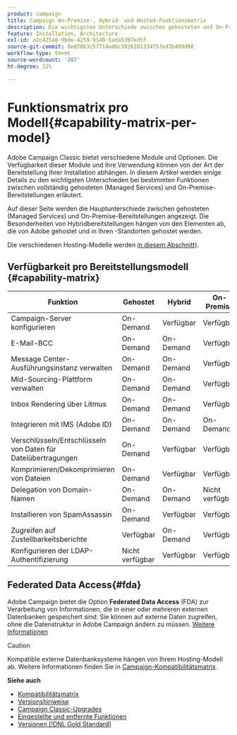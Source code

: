 ```yaml
---
product: campaign
title: Campaign On-Premise-, Hybrid- und Hosted-Funktionsmatrix
description: Die wichtigsten Unterschiede zwischen gehosteten und On-Premise-Bereitstellungen
feature: Installation, Architecture
exl-id: a2c425a8-9bde-4259-9140-5ada5397ed5f
source-git-commit: 0ed70b3c57714ad6c3926181334f57ed3b409d98
workflow-type: tm+mt
source-wordcount: '287'
ht-degree: 32%

---
```


# Funktionsmatrix pro Modell{#capability-matrix-per-model}



Adobe Campaign Classic bietet verschiedene Module und Optionen. Die Verfügbarkeit dieser Module und ihre Verwendung können von der Art der Bereitstellung Ihrer Installation abhängen. In diesem Artikel werden einige Details zu den wichtigsten Unterschieden bei bestimmten Funktionen zwischen vollständig gehosteten (Managed Services) und On-Premise-Bereitstellungen erläutert.

Auf dieser Seite werden die Hauptunterschiede zwischen gehosteten (Managed Services) und On-Premise-Bereitstellungen angezeigt. Die Besonderheiten von Hybridbereitstellungen hängen von den Elementen ab, die von Adobe gehostet und in Ihren -Standorten gehostet werden.

Die verschiedenen Hosting-Modelle werden [in diesem Abschnitt) &#x200B;](../../installation/using/hosting-models.md).

## Verfügbarkeit pro Bereitstellungsmodell {#capability-matrix}

| Funktion | Gehostet | Hybrid | On-Premise | Details |
|-----------------------------------------------|------------------|-----------|---------------|-----------------------------------------------------------------------------------------------------------------------------------------------------------------------------------------------------------------------|
| Campaign-Server konfigurieren | On-Demand | Verfügbar | Verfügbar | [Weitere Informationen](../../installation/using/the-server-configuration-file.md) |
| E-Mail-BCC | On-Demand | On-Demand | Verfügbar | [Weitere Informationen](../../installation/using/email-archiving.md) |
| Message Center-Ausführungsinstanz verwalten | On-Demand | On-Demand | Verfügbar | [Weitere Informationen](../../message-center/using/about-transactional-messaging.md) |
| Mid-Sourcing-Plattform verwalten | On-Demand | On-Demand | Verfügbar | [Weitere Informationen](../../installation/using/mid-sourcing-server.md) |
| Inbox Rendering über Litmus | On-Demand | On-Demand | Verfügbar | [Weitere Informationen](../../delivery/using/inbox-rendering.md) |
| Integrieren mit IMS (Adobe ID) | On-Demand | On-Demand | On-Demand | [Weitere Informationen](../../integrations/using/about-adobe-id.md) |
| Verschlüsseln/Entschlüsseln von Daten für Dateiübertragungen | On-Demand | Verfügbar | Verfügbar | [Weitere Informationen](../../platform/using/unzip-decrypt.md) |
| Komprimieren/Dekomprimieren von Dateien | On-Demand | Verfügbar | Verfügbar | [Weitere Informationen](../../platform/using/unzip-decrypt.md) |
| Delegation von Domain-Namen | On-Demand | On-Demand | Nicht verfügbar | [Weitere Informationen](https://experienceleague.adobe.com/docs/control-panel/using/subdomains-and-certificates/setting-up-new-subdomain.html?lang=de) |
| Installieren von SpamAssassin | On-Demand | Verfügbar | Verfügbar | [Weitere Informationen](../../delivery/using/spamassassin.md) |
| Zugreifen auf Zustellbarkeitsberichte | Verfügbar | On-Demand | Verfügbar | [Weitere Informationen](../../delivery/using/monitoring-deliverability.md) |
| Konfigurieren der LDAP-Authentifizierung | Nicht verfügbar | Verfügbar | Verfügbar | [Weitere Informationen](../../installation/using/connecting-through-ldap.md) |


## Federated Data Access{#fda}

Adobe Campaign bietet die Option **Federated Data Access** (FDA) zur Verarbeitung von Informationen, die in einer oder mehreren externen Datenbanken gespeichert sind: Sie können auf externe Daten zugreifen, ohne die Datenstruktur in Adobe Campaign ändern zu müssen. [Weitere Informationen](../../installation/using/about-fda.md)

>[!CAUTION]
>
>Kompatible externe Datenbanksysteme hängen von Ihrem Hosting-Modell ab. Weitere Informationen finden Sie in [Campaign-Kompatibilitätsmatrix](../../rn/using/compatibility-matrix.md).
>

**Siehe auch**

* [Kompatibilitätsmatrix](../../rn/using/compatibility-matrix.md)
* [Versionshinweise](../../rn/using/latest-release.md)
* [Campaign Classic-Upgrades](../../rn/using/rn-overview.md)
* [Eingestellte und entfernte Funktionen](../../rn/using/deprecated-features.md)
* [Versionen [!DNL Gold Standard]](../../rn/using/gold-standard.md)
